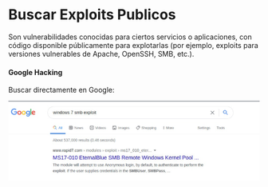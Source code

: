 # Buscar Exploits Publicos
Son vulnerabilidades conocidas para ciertos servicios o aplicaciones, con código disponible públicamente para explotarlas (por ejemplo, exploits para versiones vulnerables de Apache, OpenSSH, SMB, etc.).

#### **Google Hacking**  

Buscar directamente en Google:  

![Pasted image 20250704103737](../Imagenes/Pasted%20image%2020250704103737.png)

